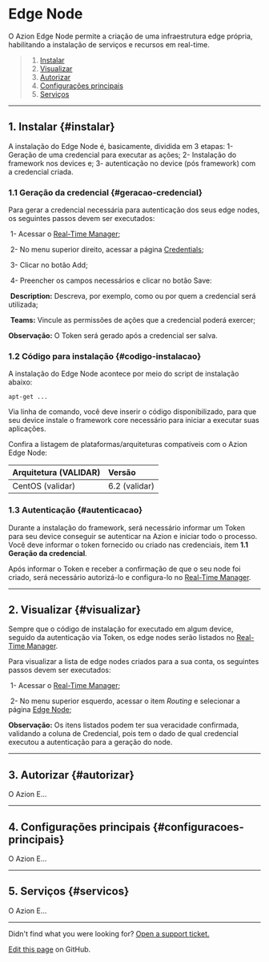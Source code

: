 

# Edge **Node**

O Azion Edge Node permite a criação de uma infraestrutura edge própria, habilitando a instalação de serviços e recursos em real-time.

> 1. [Instalar](#instalar)
> 2. [Visualizar](#Visualizar)
> 3. [Autorizar](#autorizar)
> 4. [Configurações principais](#configuracoes-principais)
> 5. [Serviços](#servicos)

---

## 1. Instalar {#instalar}

A instalação do Edge Node é, basicamente, dividida em 3 etapas: 1- Geração de uma credencial para executar as ações; 2- Instalação do framework nos devices e; 3- autenticação no device (pós framework) com a credencial criada.

### 1.1 Geração da credencial {#geracao-credencial}

Para gerar a credencial necessária para autenticação dos seus edge nodes, os seguintes passos devem ser executados:	

​	1- Acessar o [Real-Time Manager](https://manager.azion.com/);

​	2- No menu superior direito, acessar a página [Credentials]();

​	3- Clicar no botão Add;

​	4- Preencher os campos necessários e clicar no botão Save:

​		**Description:** Descreva, por exemplo, como ou por quem a credencial será utilizada;

​		**Teams:** Vincule as permissões de ações que a credencial poderá exercer;

**Observação:** O Token será gerado após a credencial ser salva.

### 1.2 Código para instalação {#codigo-instalacao}

A instalação do Edge Node acontece por meio do script de instalação abaixo:

`apt-get ...`

Via linha de comando, você deve inserir o código disponibilizado, para que seu device instale o framework core necessário para iniciar a executar suas aplicações.

Confira a listagem de plataformas/arquiteturas compatíveis com o Azion Edge Node:

Arquitetura (VALIDAR) | Versão 
:------------ | :---------
CentOS (validar)      | 6.2 (validar) 

### 1.3 Autenticação {#autenticacao}

Durante a instalação do framework, será necessário informar um Token para seu device conseguir se autenticar na Azion e iniciar todo o processo. Você deve informar o token fornecido ou criado nas credenciais, item **1.1 Geração da credencial**.

Após informar o Token e receber a confirmação de que o seu node foi criado, será necessário autorizá-lo e configura-lo no [Real-Time Manager](https://manager.azion.com/).

---

## 2. Visualizar {#visualizar}

Sempre que o código de instalação for executado em algum device, seguido da autenticação via Token, os edge nodes serão listados no [Real-Time Manager](https://manager.azion.com/).

Para visualizar a lista de edge nodes criados para a sua conta, os seguintes passos devem ser executados:

​	1- Acessar o [Real-Time Manager](https://manager.azion.com/);

​	2- No menu superior esquerdo, acessar o item *Routing* e selecionar a página [Edge Node]();

**Observação:** Os itens listados podem ter sua veracidade confirmada, validando a coluna de Credencial, pois tem o dado de qual credencial executou a autenticação para a geração do node.

---

## 3. Autorizar {#autorizar}

O Azion E...

---

## 4. Configurações principais {#configuracoes-principais}

O Azion E...

---

## 5. Serviços {#servicos}

O Azion E...

---

Didn't find what you were looking for? [Open a support ticket.](https://tickets.azion.com/)

[Edit this page](https://github.com/aziontech/docs_en/edit/master/edge-firewall/index.md) on GitHub.